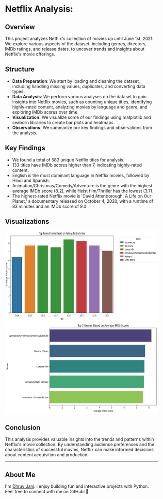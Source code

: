# Netflix Analysis:

## Overview
This project analyzes Netflix's collection of movies up until June 1st, 2021. We explore various aspects of the dataset, including genres, directors, IMDb ratings, and release dates, to uncover trends and insights about Netflix's movie offerings.

## Structure
- **Data Preparation**: We start by loading and cleaning the dataset, including handling missing values, duplicates, and converting data types.
- **Data Analysis**: We perform various analyses on the dataset to gain insights into Netflix movies, such as counting unique titles, identifying highly-rated content, analyzing movies by language and genre, and exploring IMDb scores over time.
- **Visualization**: We visualize some of our findings using matplotlib and seaborn libraries to create bar plots and heatmaps.
- **Observations**: We summarize our key findings and observations from the analysis.

## Key Findings
- We found a total of 583 unique Netflix titles for analysis.
- 133 titles have IMDb scores higher than 7, indicating highly-rated content.
- English is the most dominant language in Netflix movies, followed by Hindi and Spanish.
- Animation/Christmas/Comedy/Adventure is the genre with the highest average IMDb score (8.2), while Heist film/Thriller has the lowest (3.7).
- The highest-rated Netflix movie is 'David Attenborough: A Life on Our Planet,' a documentary released on October 4, 2020, with a runtime of 83 minutes and an IMDb score of 9.0

## Visualizations

<img src="viz_2.png" alt="Top-Ranked Genre Based on Ratings for Each Year" height="300">
<img src="viz_1.png" alt="Top 5 Genres Based on Average IMDb Scores" height="300">



## Conclusion
This analysis provides valuable insights into the trends and patterns within Netflix's movie collection. By understanding audience preferences and the characteristics of successful movies, Netflix can make informed decisions about content acquisition and production.

---

## About Me

I'm [Dhruv Jani](https://github.com/optimizedLP). I enjoy building fun and interactive projects with Python. Feel free to connect with me on GitHub! :rocket:
